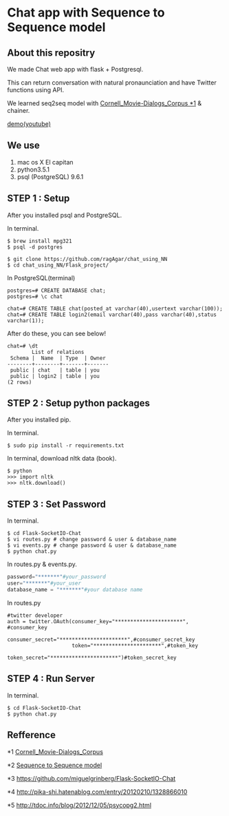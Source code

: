 # Chat app with Sequence to Sequence model

## About this repositry

We made Chat web app with flask + Postgresql.

This can return conversation with natural pronaunciation and have Twitter functions using API.

We learned seq2seq model with [Cornell_Movie-Dialogs_Corpus *1](https://www.cs.cornell.edu/~cristian/Cornell_Movie-Dialogs_Corpus.html) & chainer.

[demo(youtube)](https://youtu.be/RngCcviQtxk)

## We use

1. mac os X El capitan
2. python3.5.1
3. psql (PostgreSQL) 9.6.1


## STEP 1 : Setup

After you installed psql and PostgreSQL.

In terminal.

```Terminal: in terminal
$ brew install mpg321
$ psql -d postgres

$ git clone https://github.com/ragAgar/chat_using_NN
$ cd chat_using_NN/Flask_project/
```

In PostgreSQL(terminal)
```
postgres=# CREATE DATABASE chat;
postgres=# \c chat

chat=# CREATE TABLE chat(posted_at varchar(40),usertext varchar(100));
chat=# CREATE TABLE login2(email varchar(40),pass varchar(40),status varchar(1));
```

After do these, you can see below!


```
chat=# \dt
        List of relations
 Schema |  Name  | Type  | Owner 
--------+--------+-------+-------
 public | chat   | table | you
 public | login2 | table | you
(2 rows)
```



## STEP 2 : Setup python packages

After you installed pip.

In terminal.
```command:command
$ sudo pip install -r requirements.txt
```

In terminal, download nltk data (book).
```command:command
$ python
>>> import nltk
>>> nltk.download()
```



## STEP 3 : Set Password

In terminal.

```Terminal: in terminal
$ cd Flask-SocketIO-Chat
$ vi routes.py # change password & user & database_name
$ vi events.py # change password & user & database_name
$ python chat.py
```

In routes.py & events.py.
```python:routes.py
password="*******"#your_password
user="*******"#your_user
database_name = "*******"#your database name
```

In routes.py
```
#twitter developer
auth = twitter.OAuth(consumer_key="**********************", #consumer_key
                     consumer_secret="**********************",#consumer_secret_key
                     token="**********************",#token_key
                     token_secret="**********************")#token_secret_key
```



## STEP 4 : Run Server

In terminal.

```Terminal: in terminal
$ cd Flask-SocketIO-Chat
$ python chat.py
```


## Refference
*1 [Cornell_Movie-Dialogs_Corpus](https://www.cs.cornell.edu/~cristian/Cornell_Movie-Dialogs_Corpus.html)

*2 [Sequence to Sequence model](https://arxiv.org/abs/1409.3215)

*3 https://github.com/miguelgrinberg/Flask-SocketIO-Chat

*4 http://pika-shi.hatenablog.com/entry/20120210/1328866010

*5 http://tdoc.info/blog/2012/12/05/psycopg2.html

